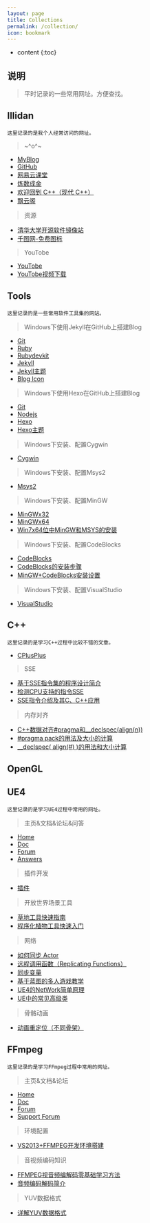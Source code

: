 ```yaml
---
layout: page
title: Collections
permalink: /collection/
icon: bookmark
---
```


* content
{:toc}

## 说明

> 平时记录的一些常用网址。方便查找。

## Illidan

	这里记录的是我个人经常访问的网址。

> ~^o^~

* [MyBlog](http://blog.illidan.org/)
* [GitHub](https://github.com/)
* [网易云课堂](http://study.163.com/)
* [炼数成金](http://www.dataguru.cn/)
* [欢迎回到 C++（现代 C++）](https://msdn.microsoft.com/zh-cn/library/hh279654.aspx)
* [飘云阁](http://www.chinapyg.com/)

> 资源

* [清华大学开源软件镜像站](https://mirrors.tuna.tsinghua.edu.cn/)
* [千图网-免费图标](http://ico.58pic.com/)

> YouTobe

* [YouTobe](https://www.youtube.com)
* [YouTobe视频下载](http://www.clipconverter.cc/)

## Tools

	这里记录的是一些常用软件工具集的网站。

> Windows下使用Jekyll在GitHub上搭建Blog

* [Git](https://git-scm.com/)
* [Ruby](http://rubyinstaller.org/downloads/)
* [Rubydevkit](http://rubyinstaller.org/downloads/)
* [Jekyll](http://jekyllrb.com/)
* [Jekyll主题](https://github.com/Gaohaoyang/gaohaoyang.github.io)
* [Blog Icon](http://ico.58pic.com/pack/1467.html)

> Windows下使用Hexo在GitHub上搭建Blog

* [Git](https://git-scm.com/)
* [Nodejs](https://nodejs.org/en/)
* [Hexo](https://hexo.io/)
* [Hexo主题](https://github.com/iissnan/hexo-theme-next)

> Windows下安装、配置Cygwin

* [Cygwin](https://cygwin.com/)

> Windows下安装、配置Msys2

* [Msys2](http://msys2.github.io/)

> Windows下安装、配置MinGW

* [MinGWx32](http://www.mingw.org/)
* [MinGWx64](http://mingw-w64.org/doku.php/start)
* [Win7x64位中MinGW和MSYS的安装](http://blog.csdn.net/yangyangyang20092010/article/details/46350519)

> Windows下安装、配置CodeBlocks

* [CodeBlocks](http://www.codeblocks.org/)
* [CodeBlocks的安装步骤](http://www.duote.com/tech/codeblocks/95412.html)
* [MinGW+CodeBlocks安装设置](http://8796902.blog.51cto.com/8786902/1420232)

> Windows下安装、配置VisualStudio

* [VisualStudio](https://www.visualstudio.com/)

## C++

	这里记录的是学习C++过程中比较不错的文章。

* [CPlusPlus](http://www.cplusplus.com/)

> SSE

* [基于SSE指令集的程序设计简介](http://blog.csdn.net/delphihero/article/details/1270104)
* [检测CPU支持的指令SSE](http://blog.csdn.net/delphihero/article/details/411309)
* [SSE指令介绍及其C、C++应用](http://blog.csdn.net/delphihero/article/details/1270069)

> 内存对齐

* [C++数据对齐#pragma和__declspec(align(n))](http://blog.csdn.net/bytxl/article/details/49330023)
* [#pragma pack的用法及大小的计算](http://www.cppblog.com/deercoder/archive/2011/03/13/141717.html)
* [__declspec( align(#) )的用法和大小计算](http://www.cppblog.com/deercoder/archive/2011/03/13/141747.html)


## OpenGL


## UE4

	这里记录的是学习UE4过程中常用的网址。

> 主页&文档&论坛&问答

* [Home](https://www.unrealengine.com/)
* [Doc](https://docs.unrealengine.com/latest/INT/)
* [Forum](https://forums.unrealengine.com/)
* [Answers](https://answers.unrealengine.com/)

> 插件开发

* [插件](https://docs.unrealengine.com/latest/CHN/Programming/Plugins/index.html)

> 开放世界场景工具

* [草地工具快速指南](https://docs-origin.unrealengine.com/latest/CHN/Engine/OpenWorldTools/Grass/QuickStart/index.html)
* [程序化植物工具快速入门](https://docs-origin.unrealengine.com/latest/CHN/Engine/OpenWorldTools/ProceduralFoliage/QuickStart/index.html)

> 网络

* [如何同步 Actor](https://docs.unrealengine.com/latest/CHN/Gameplay/HowTo/Networking/ReplicateActor/index.html)
* [远程调用函数（Replicating Functions）](https://docs.unrealengine.com/latest/CHN/Gameplay/HowTo/Networking/ReplicateFunction/index.html)
* [同步变量](https://docs.unrealengine.com/latest/CHN/Gameplay/HowTo/Networking/ReplicateVariable/index.html)
* [基于蓝图的多人游戏教学](https://docs.unrealengine.com/latest/INT/Videos/PLZlv_N0_O1gYqSlbGQVKsRg6fpxWndZqZ/abmzWUWxy1U/index.html)
* [UE4的NetWork简单原理](http://blog.csdn.net/zzk1995/article/details/50266729)
* [UE中的常见高级类](http://www.manew.com/thread-44068-1-1.html)

> 骨骼动画

* [动画重定位（不同骨架）](https://docs.unrealengine.com/latest/CHN/Engine/Animation/RetargetingDifferentSkeletons/index.html)

## FFmpeg

	这里记录的是学习FFmpeg过程中常用的网址。

> 主页&文档&论坛

* [Home](https://ffmpeg.org/)
* [Doc](https://ffmpeg.org/documentation.html)
* [Forum](https://ffmpeg.zeranoe.com/forum/)
* [Support Forum](http://ffmpeg.gusari.org/index.php)

> 环境配置

* [VS2013+FFMPEG开发环境搭建](http://blog.csdn.net/spaceyqy/article/details/43115391)

> 音视频编码知识

* [FFMPEG视音频编解码零基础学习方法](http://blog.csdn.net/leixiaohua1020/article/details/15811977)
* [音频编码解码简介](http://blog.sina.com.cn/s/blog_68fea30801017gdu.html)

> YUV数据格式

* [详解YUV数据格式](http://blog.csdn.net/beyond_cn/article/details/12998247)